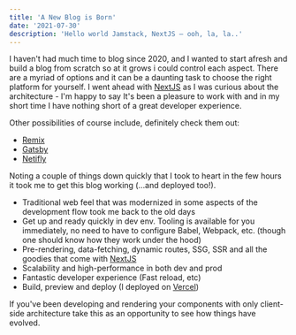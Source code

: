 ```yaml
---
title: 'A New Blog is Born'
date: '2021-07-30'
description: 'Hello world Jamstack, NextJS — ooh, la, la..'
---
```


I haven't had much time to blog since 2020, and I wanted to start afresh and build a blog from scratch so at it grows i could control each aspect. There are a myriad of options and it
can be a daunting task to choose the right platform for yourself. I went ahead with [NextJS](https://nextjs.org/) as I was curious about the architecture - I'm happy to say It's been a 
pleasure to work with and in my short time I have nothing short of a great developer experience.

Other possibilities of course include, definitely check them out:

* [Remix](https://remix.run/)
* [Gatsby](https://www.gatsbyjs.com/)
* [Netifly](https://www.netlify.com/)

Noting a couple of things down quickly that I took to heart in the few hours it took me to get this blog working (...and deployed too!).

* Traditional web feel that was modernized in some aspects of the development flow took me back to the old days
* Get up and ready quickly in dev env. Tooling is available for you immediately, no need to have to configure Babel, Webpack, etc. (though one should know how they work under the hood)
* Pre-rendering, data-fetching, dynamic routes, SSG, SSR and all the goodies that come with [NextJS](https://nextjs.org/)
* Scalability and high-performance in both dev and prod
* Fantastic developer experience (Fast reload, etc)
* Build, preview and deploy (I deployed on [Vercel](https://vercel.com/))

If you've been developing and rendering your components with only client-side architecture take this as an opportunity to see how things have evolved.
